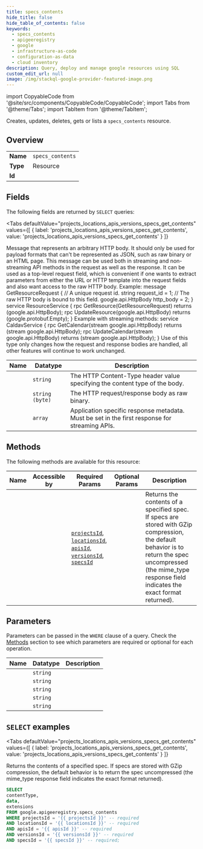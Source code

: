 ```yaml
--- 
title: specs_contents
hide_title: false
hide_table_of_contents: false
keywords:
  - specs_contents
  - apigeeregistry
  - google
  - infrastructure-as-code
  - configuration-as-data
  - cloud inventory
description: Query, deploy and manage google resources using SQL
custom_edit_url: null
image: /img/stackql-google-provider-featured-image.png
---
```


import CopyableCode from '@site/src/components/CopyableCode/CopyableCode';
import Tabs from '@theme/Tabs';
import TabItem from '@theme/TabItem';

Creates, updates, deletes, gets or lists a <code>specs_contents</code> resource.

## Overview
<table><tbody>
<tr><td><b>Name</b></td><td><code>specs_contents</code></td></tr>
<tr><td><b>Type</b></td><td>Resource</td></tr>
<tr><td><b>Id</b></td><td><CopyableCode code="google.apigeeregistry.specs_contents" /></td></tr>
</tbody></table>

## Fields

The following fields are returned by `SELECT` queries:

<Tabs
    defaultValue="projects_locations_apis_versions_specs_get_contents"
    values={[
        { label: 'projects_locations_apis_versions_specs_get_contents', value: 'projects_locations_apis_versions_specs_get_contents' }
    ]}
>
<TabItem value="projects_locations_apis_versions_specs_get_contents">

Message that represents an arbitrary HTTP body. It should only be used for payload formats that can't be represented as JSON, such as raw binary or an HTML page. This message can be used both in streaming and non-streaming API methods in the request as well as the response. It can be used as a top-level request field, which is convenient if one wants to extract parameters from either the URL or HTTP template into the request fields and also want access to the raw HTTP body. Example: message GetResourceRequest &#123; // A unique request id. string request_id = 1; // The raw HTTP body is bound to this field. google.api.HttpBody http_body = 2; &#125; service ResourceService &#123; rpc GetResource(GetResourceRequest) returns (google.api.HttpBody); rpc UpdateResource(google.api.HttpBody) returns (google.protobuf.Empty); &#125; Example with streaming methods: service CaldavService &#123; rpc GetCalendar(stream google.api.HttpBody) returns (stream google.api.HttpBody); rpc UpdateCalendar(stream google.api.HttpBody) returns (stream google.api.HttpBody); &#125; Use of this type only changes how the request and response bodies are handled, all other features will continue to work unchanged.

<table>
<thead>
    <tr>
    <th>Name</th>
    <th>Datatype</th>
    <th>Description</th>
    </tr>
</thead>
<tbody>
<tr>
    <td><CopyableCode code="contentType" /></td>
    <td><code>string</code></td>
    <td>The HTTP Content-Type header value specifying the content type of the body.</td>
</tr>
<tr>
    <td><CopyableCode code="data" /></td>
    <td><code>string (byte)</code></td>
    <td>The HTTP request/response body as raw binary.</td>
</tr>
<tr>
    <td><CopyableCode code="extensions" /></td>
    <td><code>array</code></td>
    <td>Application specific response metadata. Must be set in the first response for streaming APIs.</td>
</tr>
</tbody>
</table>
</TabItem>
</Tabs>

## Methods

The following methods are available for this resource:

<table>
<thead>
    <tr>
    <th>Name</th>
    <th>Accessible by</th>
    <th>Required Params</th>
    <th>Optional Params</th>
    <th>Description</th>
    </tr>
</thead>
<tbody>
<tr>
    <td><a href="#projects_locations_apis_versions_specs_get_contents"><CopyableCode code="projects_locations_apis_versions_specs_get_contents" /></a></td>
    <td><CopyableCode code="select" /></td>
    <td><a href="#parameter-projectsId"><code>projectsId</code></a>, <a href="#parameter-locationsId"><code>locationsId</code></a>, <a href="#parameter-apisId"><code>apisId</code></a>, <a href="#parameter-versionsId"><code>versionsId</code></a>, <a href="#parameter-specsId"><code>specsId</code></a></td>
    <td></td>
    <td>Returns the contents of a specified spec. If specs are stored with GZip compression, the default behavior is to return the spec uncompressed (the mime_type response field indicates the exact format returned).</td>
</tr>
</tbody>
</table>

## Parameters

Parameters can be passed in the `WHERE` clause of a query. Check the [Methods](#methods) section to see which parameters are required or optional for each operation.

<table>
<thead>
    <tr>
    <th>Name</th>
    <th>Datatype</th>
    <th>Description</th>
    </tr>
</thead>
<tbody>
<tr id="parameter-apisId">
    <td><CopyableCode code="apisId" /></td>
    <td><code>string</code></td>
    <td></td>
</tr>
<tr id="parameter-locationsId">
    <td><CopyableCode code="locationsId" /></td>
    <td><code>string</code></td>
    <td></td>
</tr>
<tr id="parameter-projectsId">
    <td><CopyableCode code="projectsId" /></td>
    <td><code>string</code></td>
    <td></td>
</tr>
<tr id="parameter-specsId">
    <td><CopyableCode code="specsId" /></td>
    <td><code>string</code></td>
    <td></td>
</tr>
<tr id="parameter-versionsId">
    <td><CopyableCode code="versionsId" /></td>
    <td><code>string</code></td>
    <td></td>
</tr>
</tbody>
</table>

## `SELECT` examples

<Tabs
    defaultValue="projects_locations_apis_versions_specs_get_contents"
    values={[
        { label: 'projects_locations_apis_versions_specs_get_contents', value: 'projects_locations_apis_versions_specs_get_contents' }
    ]}
>
<TabItem value="projects_locations_apis_versions_specs_get_contents">

Returns the contents of a specified spec. If specs are stored with GZip compression, the default behavior is to return the spec uncompressed (the mime_type response field indicates the exact format returned).

```sql
SELECT
contentType,
data,
extensions
FROM google.apigeeregistry.specs_contents
WHERE projectsId = '{{ projectsId }}' -- required
AND locationsId = '{{ locationsId }}' -- required
AND apisId = '{{ apisId }}' -- required
AND versionsId = '{{ versionsId }}' -- required
AND specsId = '{{ specsId }}' -- required;
```
</TabItem>
</Tabs>
